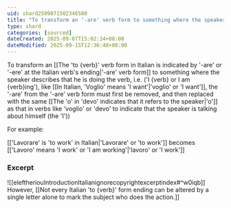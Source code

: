 ```yaml
---
uid: shard2509071502346580
title: "To transform an '-are' verb form to something where the speaker describes that he is doing the verb, the '-are' must first be removed, and then replaced with 'o' that indicates 'I'"
type: shard
categories: [sourced]
dateCreated: 2025-09-07T15:02:34+08:00
dateModified: 2025-09-15T12:36:48+08:00
---
```

To transform an [[The 'to {verb}' verb form in Italian is indicated by '-are' or '-ere' at the Italian verb's ending|'-are' verb form]] to something where the speaker describes that he is doing the verb, i.e. ('I {verb} or I am {verb}ing'), like [[In Italian, 'Voglio' means 'I want'|'voglio' or 'I want']], the '-are' from the '-are' verb form must first be removed, and then replaced with the same [[The 'o' in 'devo' indicates that it refers to the speaker|'o']] as that in verbs like 'voglio' or 'devo' to indicate that the speaker is talking about himself (the 'I'))

For example: 

[['Lavorare' is 'to work' in Italian|'Lavorare' or 'to work']] becomes [['Lavoro' means 'I work' or 'I am working'|'lavoro' or 'I work']]
### Excerpt
![[eleftheriouIntroductionItalianignorecopyrightexcerptindex#^w0iqb]]
However, [[Not every Italian 'to {verb}' form ending can be altered by a single letter alone to mark the subject who does the action.]]